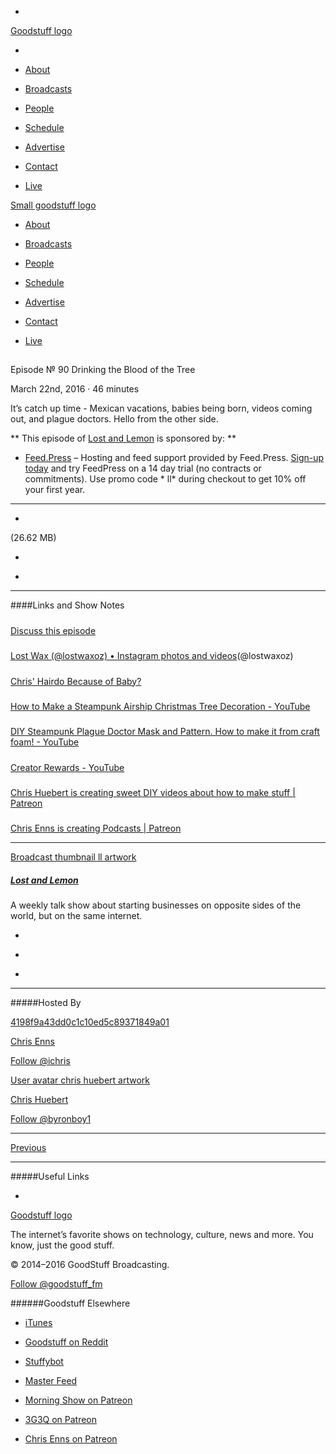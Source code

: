 

-
[Goodstuff logo](http://www.goodstuff.fm/)[](/assets/goodstuff_logo-17c1fe6f378352de5d7345f76152130b.svg)

-


-  [About](/about)

-  [Broadcasts](/broadcasts)

-  [People](/people)

-  [Schedule](/schedule)

-  [Advertise](/advertise)

-  [Contact](/contact)

-  [Live](/live)


[Small goodstuff logo](http://www.goodstuff.fm/)[](/assets/small_goodstuff_logo-bf032e72b9ec41494f4d90905f1ad619.svg)


-  [About](/about)

-  [Broadcasts](/broadcasts)

-  [People](/people)

-  [Schedule](/schedule)

-  [Advertise](/advertise)

-  [Contact](/contact)

-  [Live](/live)


##
Episode № 90
Drinking the Blood of the Tree


March 22nd, 2016
&middot;
46
minutes


It&rsquo;s catch up time - Mexican vacations, babies being born, videos coming out, and plague doctors. Hello from the other side.


**
This episode of
[Lost and Lemon](/ll)
is sponsored by:
**


-  [Feed.Press](http://feed.press/ll) – Hosting and feed support provided by Feed.Press.  [Sign-up today](http://feed.press/ll) and try FeedPress on a 14 day trial (no contracts or commitments). Use promo code * ll* during checkout to get 10% off your first year.


------------------------------


-
[](http://podcasts-1.feedpress.co/10591/ll-90.mp3)(26.62 MB)

-
[](http://twitter.com/intent/tweet?text=Lost%20and%20Lemon%20%E2%84%96%2090%20on%20@goodstuff_fm%20-%20http://goodstuff.fm/ll/90)

-
[](http://www.facebook.com/sharer/sharer.php?u=http://goodstuff.fm/ll/90)


------------------------------


####Links and Show Notes

#####
[Discuss this episode](https://www.reddit.com/r/Goodstuff_fm/comments/4bjz8o/lost_and_lemon_90_drinking_the_blood_of_the_tree/)


#####
[Lost Wax (@lostwaxoz) • Instagram photos and videos](https://www.instagram.com/lostwaxoz/)(@lostwaxoz)


#####
[Chris' Hairdo Because of Baby?](http://d.pr/i/FfWw)


#####
[How to Make a Steampunk Airship Christmas Tree Decoration - YouTube](https://www.youtube.com/watch?v=JZcPdnEE6MU)


#####
[DIY Steampunk Plague Doctor Mask and Pattern. How to make it from craft foam! - YouTube](https://www.youtube.com/watch?v=FpyktmGHCYA)


#####
[Creator Rewards - YouTube](https://www.youtube.com/yt/creators/rewards.html)


#####
[Chris Huebert is creating sweet DIY videos about how to make stuff | Patreon](https://www.patreon.com/LostWax?ty=h)


#####
[Chris Enns is creating Podcasts | Patreon](https://www.patreon.com/ichris?ty=h)


------------------------------


[Broadcast thumbnail ll artwork](/ll)[](https://goodstuffs3.s3.amazonaws.com/uploads/broadcast/image/26/broadcast_thumbnail_ll_artwork.png)

##### [Lost and Lemon](/ll)


A weekly talk show about starting businesses on opposite sides of the world, but on the same internet.

-
[](https://itunes.apple.com/ca/podcast/lost-lemon-brothers-in-business/id467564174?mt=2)

-
[](http://feeds.goodstuff.fm/ll)

-
[](mailto:chris@goodstuff.fm?cc=sponsorship%40goodstuff.fm&subject=%5BGoodStuff%20FM%5D%20Sponsorship%20Inquiry%20for%20Lost%20and%20Lemon)


------------------------------


#####Hosted By


[4198f9a43dd0c1c10ed5c89371849a01](/people/chris-enns)[](http://gravatar.com/avatar/4198f9a43dd0c1c10ed5c89371849a01.png?s=300&r=pg)

[Chris Enns](/people/chris-enns)


[Follow @ichris](https://twitter.com/ichris)


[User avatar chris huebert artwork](/people/chris-huebert)[](https://goodstuffs3.s3.amazonaws.com/uploads/user/avatar/41/user_avatar_chris-huebert_artwork.png)

[Chris Huebert](/people/chris-huebert)


[Follow @byronboy1](https://twitter.com/byronboy1)


------------------------------


[Previous](/ll/89)


------------------------------


#####Useful Links

-
[](mailto:chris@goodstuff.fm?subject=%5BGoodstuff%20FM%5D%20Feedback%20for%20Lost%20and%20Lemon)


[Goodstuff logo](http://www.goodstuff.fm/)[](/assets/goodstuff_logo-17c1fe6f378352de5d7345f76152130b.svg)


The internet’s favorite shows on technology, culture, news and more. You know, just the good stuff.


&copy; 2014&ndash;2016 GoodStuff Broadcasting.

[Follow @goodstuff_fm](https://twitter.com/goodstufffm)


######Goodstuff Elsewhere

-  [iTunes](https://itunes.apple.com/us/artist/goodstuff-fm/id843385597?mt=2)

-  [Goodstuff on Reddit](https://www.reddit.com/r/Goodstuff_fm/)

-  [Stuffybot](http://stuffybot.goodstuff.fm)

-  [Master Feed](/master/feed)

-  [Morning Show on Patreon](https://www.patreon.com/morningshow)

-  [3G3Q on Patreon](https://www.patreon.com/3g3q)

-  [Chris Enns on Patreon](https://www.patreon.com/ichris)
